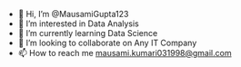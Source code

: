 - 👋 Hi, I’m @MausamiGupta123
- 👀 I’m interested in Data Analysis
- 🌱 I’m currently learning Data Science
- 💞️ I’m looking to collaborate on Any IT Company
- 📫 How to reach me mausami.kumari031998@gmail.com

<!---
MausamiGupta123/MausamiGupta123 is a ✨ special ✨ repository because its `README.md` (this file) appears on your GitHub profile.
You can click the Preview link to take a look at your changes.
--->
